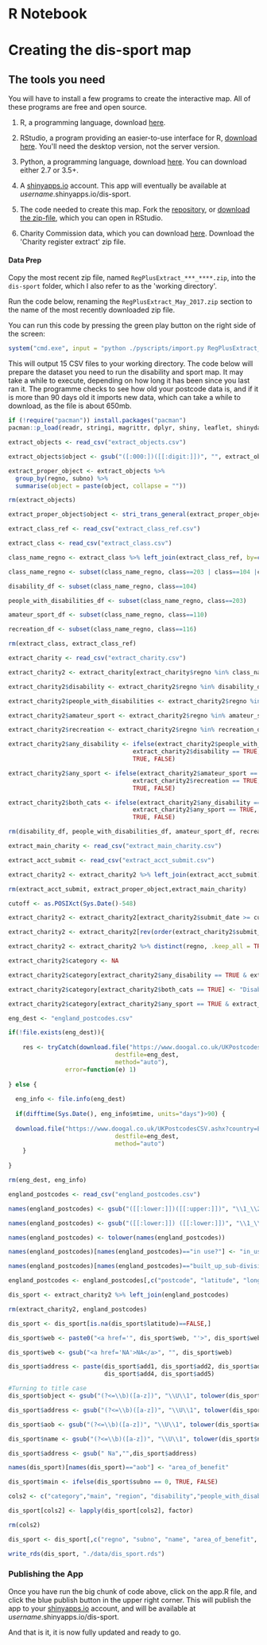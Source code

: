 R Notebook
================

Creating the dis-sport map
==========================

The tools you need
------------------

You will have to install a few programs to create the interactive map. All of these programs are free and open source.

1.  R, a programming language, download [here](https://cran.r-project.org/).

2.  RStudio, a program providing an easier-to-use interface for R, [download here](https://www.rstudio.com/products/RStudio/). You'll need the desktop version, not the server version.

3.  Python, a programming language, download [here](https://www.python.org/downloads/windows/). You can download either 2.7 or 3.5+.

4.  A [shinyapps.io](http://www.shinyapps.io/) account. This app will eventually be available at *username*.shinyapps.io/dis-sport.

5.  The code needed to create this map. Fork the [repository](https://github.com/disabilityrightsUK/dis-sport), or [download the zip-file](https://github.com/disabilityrightsUK/dis-sport/archive/master.zip), which you can open in RStudio.

6.  Charity Commission data, which you can download [here](http://data.charitycommission.gov.uk/). Download the 'Charity register extract' zip file.

#### Data Prep

Copy the most recent zip file, named `RegPlusExtract_***_****.zip`, into the `dis-sport` folder, which I also refer to as the 'working directory'.

Run the code below, renaming the `RegPlusExtract_May_2017.zip` section to the name of the most recently downloaded zip file.

You can run this code by pressing the green play button on the right side of the screen:

``` r
system("cmd.exe", input = "python ./pyscripts/import.py RegPlusExtract_May_2017.zip")
```

This will output 15 CSV files to your working directory. The code below will prepare the dataset you need to run the disability and sport map. It may take a while to execute, depending on how long it has been since you last ran it. The programme checks to see how old your postcode data is, and if it is more than 90 days old it imports new data, which can take a while to download, as the file is about 650mb.

``` r
if (!require("pacman")) install.packages("pacman")
pacman::p_load(readr, stringi, magrittr, dplyr, shiny, leaflet, shinydashboard, DT, shinyjs)

extract_objects <- read_csv("extract_objects.csv")

extract_objects$object <- gsub("([:000:])([[:digit:]])", "", extract_objects$object)

extract_proper_object <- extract_objects %>% 
  group_by(regno, subno) %>% 
  summarise(object = paste(object, collapse = ""))

rm(extract_objects)

extract_proper_object$object <- stri_trans_general(extract_proper_object$object, id = "Title")

extract_class_ref <- read_csv("extract_class_ref.csv")

extract_class <- read_csv("extract_class.csv")

class_name_regno <- extract_class %>% left_join(extract_class_ref, by=c("class"="classno"))

class_name_regno <- subset(class_name_regno, class==203 | class==104 |class==110 |class==116)

disability_df <- subset(class_name_regno, class==104)

people_with_disabilities_df <- subset(class_name_regno, class==203)

amateur_sport_df <- subset(class_name_regno, class==110)

recreation_df <- subset(class_name_regno, class==116)

rm(extract_class, extract_class_ref)

extract_charity <- read_csv("extract_charity.csv")

extract_charity2 <- extract_charity[extract_charity$regno %in% class_name_regno$regno,]

extract_charity2$disability <- extract_charity2$regno %in% disability_df$regno

extract_charity2$people_with_disabilities <- extract_charity2$regno %in% people_with_disabilities_df$regno

extract_charity2$amateur_sport <- extract_charity2$regno %in% amateur_sport_df$regno

extract_charity2$recreation <- extract_charity2$regno %in% recreation_df$regno

extract_charity2$any_disability <- ifelse(extract_charity2$people_with_disabilities == TRUE |
                                   extract_charity2$disability == TRUE,
                                   TRUE, FALSE)

extract_charity2$any_sport <- ifelse(extract_charity2$amateur_sport == TRUE |
                                   extract_charity2$recreation == TRUE,
                                   TRUE, FALSE)

extract_charity2$both_cats <- ifelse(extract_charity2$any_disability == TRUE &
                                   extract_charity2$any_sport == TRUE,
                                   TRUE, FALSE)

rm(disability_df, people_with_disabilities_df, amateur_sport_df, recreation_df, extract_charity, class_name_regno)

extract_main_charity <- read_csv("extract_main_charity.csv")

extract_acct_submit <- read_csv("extract_acct_submit.csv")

extract_charity2 <- extract_charity2 %>% left_join(extract_acct_submit) %>% left_join(extract_proper_object) %>% left_join(extract_main_charity)

rm(extract_acct_submit, extract_proper_object,extract_main_charity)

cutoff <- as.POSIXct(Sys.Date()-548)

extract_charity2 <- extract_charity2[extract_charity2$submit_date >= cutoff & is.na(extract_charity2$submit_date)==FALSE, ]

extract_charity2 <- extract_charity2[rev(order(extract_charity2$submit_date)),]

extract_charity2 <- extract_charity2 %>% distinct(regno, .keep_all = TRUE)

extract_charity2$category <- NA

extract_charity2$category[extract_charity2$any_disability == TRUE & extract_charity2$both_cats==FALSE] <- "Disability"

extract_charity2$category[extract_charity2$both_cats == TRUE] <- "Disability and Sport"

extract_charity2$category[extract_charity2$any_sport == TRUE & extract_charity2$both_cats==FALSE] <- "Sport"

eng_dest <- "england_postcodes.csv"

if(!file.exists(eng_dest)){
  
    res <- tryCatch(download.file("https://www.doogal.co.uk/UKPostcodesCSV.ashx?country=England",
                              destfile=eng_dest,
                              method="auto"),
                error=function(e) 1)
    
} else {
  
  eng_info <- file.info(eng_dest)
  
  if(difftime(Sys.Date(), eng_info$mtime, units="days")>90) {
  
  download.file("https://www.doogal.co.uk/UKPostcodesCSV.ashx?country=England",
                              destfile=eng_dest,
                              method="auto")
    }
  
}

rm(eng_dest, eng_info)

england_postcodes <- read_csv("england_postcodes.csv")

names(england_postcodes) <- gsub("([[:lower:]])([[:upper:]])", "\\1_\\2", names(england_postcodes))

names(england_postcodes) <- gsub("([[:lower:]]) ([[:lower:]])", "\\1_\\2", names(england_postcodes))

names(england_postcodes) <- tolower(names(england_postcodes))

names(england_postcodes)[names(england_postcodes)=="in use?"] <- "in_use"

names(england_postcodes)[names(england_postcodes)=="built_up_sub-division"] <- "built_up_subdivision"

england_postcodes <- england_postcodes[,c("postcode", "latitude", "longitude", "region", "district")]

dis_sport <- extract_charity2 %>% left_join(england_postcodes)

rm(extract_charity2, england_postcodes)

dis_sport <- dis_sport[is.na(dis_sport$latitude)==FALSE,]

dis_sport$web <- paste0("<a href='", dis_sport$web, "'>", dis_sport$web, "</a>")

dis_sport$web <- gsub("<a href='NA'>NA</a>", "", dis_sport$web)

dis_sport$address <- paste(dis_sport$add1, dis_sport$add2, dis_sport$add3,
                           dis_sport$add4, dis_sport$add5)

#Turning to title case
dis_sport$object <- gsub("(?<=\\b)([a-z])", "\\U\\1", tolower(dis_sport$object), perl=TRUE)

dis_sport$address <- gsub("(?<=\\b)([a-z])", "\\U\\1", tolower(dis_sport$address), perl=TRUE)

dis_sport$aob <- gsub("(?<=\\b)([a-z])", "\\U\\1", tolower(dis_sport$aob), perl=TRUE)

dis_sport$name <- gsub("(?<=\\b)([a-z])", "\\U\\1", tolower(dis_sport$name), perl=TRUE)

dis_sport$address <- gsub(" Na","",dis_sport$address)

names(dis_sport)[names(dis_sport)=="aob"] <- "area_of_benefit"

dis_sport$main <- ifelse(dis_sport$subno == 0, TRUE, FALSE)

cols2 <- c("category","main", "region", "disability","people_with_disabilities","amateur_sport", "recreation")

dis_sport[cols2] <- lapply(dis_sport[cols2], factor)

rm(cols2)

dis_sport <- dis_sport[,c("regno", "subno", "name", "area_of_benefit",  "disability", "people_with_disabilities", "amateur_sport", "recreation", "object", "latitude", "longitude", "district","region", "category","address", "web", "phone", "main")]

write_rds(dis_sport, "./data/dis_sport.rds")
```

### Publishing the App

Once you have run the big chunk of code above, click on the app.R file, and click the blue publish button in the upper right corner. This will publish the app to your [shinyapps.io](http://www.shinyapps.io/) account, and will be available at *username*.shinyapps.io/dis-sport.

And that is it, it is now fully updated and ready to go.
